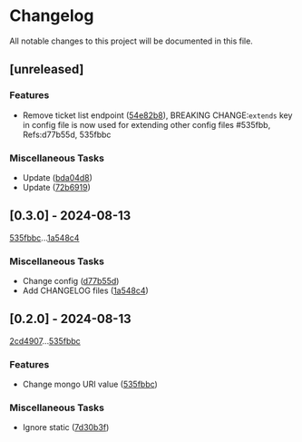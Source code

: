 # Changelog

All notable changes to this project will be documented in this file.

## [unreleased]

### Features

- Remove ticket list endpoint ([54e82b8](54e82b8cd6841b64247bc7da4c857938bcc9c649)), BREAKING CHANGE:`extends` key in config file is now used for extending other config files #535fbb, Refs:d77b55d, 535fbbc

### Miscellaneous Tasks

- Update ([bda04d8](bda04d8d3e20280fa8dab5fab38dd5de936e4505))
- Update ([72b6919](72b69198d747578219420a893b9ab1337af04336))

## [0.3.0] - 2024-08-13

[535fbbc](535fbbc31eeff654eef1dc7b1b1f5e79f8426baa)...[1a548c4](1a548c4e684540f0418e62091af7301960ca6ee7)

### Miscellaneous Tasks

- Change config ([d77b55d](d77b55d9d94857b1085026b140f430b0668dbac0))
- Add CHANGELOG files ([1a548c4](1a548c4e684540f0418e62091af7301960ca6ee7))

## [0.2.0] - 2024-08-13

[2cd4907](2cd49071d374bbfb8494c795115a1a837078c563)...[535fbbc](535fbbc31eeff654eef1dc7b1b1f5e79f8426baa)

### Features

- Change mongo URI value ([535fbbc](535fbbc31eeff654eef1dc7b1b1f5e79f8426baa))

### Miscellaneous Tasks

- Ignore static ([7d30b3f](7d30b3f3f70211cc8877a1f63b0c1945a1677bd7))

<!-- generated by git-cliff -->
